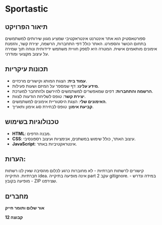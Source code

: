 # Sportastic
## תיאור הפרויקט
ספורטאסטיק הוא אתר אינטרנט אינטראקטיבי שמציע מגוון שירותים למשתמשים בתחום הכושר והספורט.
האתר כולל דפי התחברות, הרשמה, יצירת קשר, והזמנת אימונים מותאמים אישית.
המטרה היא לספק חוויית משתמש ידידותית ונוחה תוך שמירה על עיצוב מקצועי ומודרני.

## תכונות עיקריות
- **עמוד בית**: הצגת המותג וקישורים מרכזיים.
- **מידע עלינו**: דף שמספר על המיזם ושעות פעילות.
- **הרשמה והתחברות**: דפים שמאפשרים למשתמשים להירשם ולהתחבר למערכת.
- **יצירת קשר**: טופס לשליחת הודעות לצוות.
- **האימונים שלי**: הצגת היסטוריית אימונים למשתמשים.
- **קביעת אימון**: טופס לבחירת סוג אימון ותאריך.

## טכנולוגיות בשימוש
- **HTML**: מבנה הדפים.
- **CSS**: עיצוב האתר, כולל שימוש במשתנים, אנימציות ועיצוב רספונסיבי.
- **JavaScript**: אינטראקטיביות באתר.

## הערות:
קישורים לרשתות חברתיות - לא מחוברות כרגע לכלום מהסיבה שאין לנו רשתות חברתיות.
התיקייה idea. אינה מופיעה בתיקייה part 2 עקב gitignore. - במידה ונדרש - מופיעה בקובץ ZIP שצירפנו.

## מחברים
**אור שלום ותומר חייק**

**קבוצה 12**
